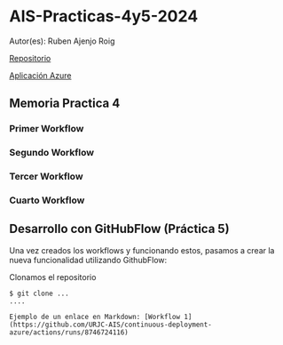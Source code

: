 # AIS-Practicas-4y5-2024

Autor(es): Ruben Ajenjo Roig 

[Repositorio](https://github.com/URJC-AIS/AIS-Practicas-4y5-2024-template)

[Aplicación Azure](http://ais-nitflex2.westeurope.azurecontainer.io:8080/)

## Memoria Practica 4
### Primer Workflow
### Segundo Workflow
### Tercer Workflow
### Cuarto Workflow

## Desarrollo con GitHubFlow (Práctica 5)

Una vez creados los workflows y funcionando estos, pasamos a crear la nueva funcionalidad utilizando GithubFlow:

Clonamos el repositorio

```
$ git clone ...
....

Ejemplo de un enlace en Markdown: [Workflow 1](https://github.com/URJC-AIS/continuous-deployment-azure/actions/runs/8746724116)
